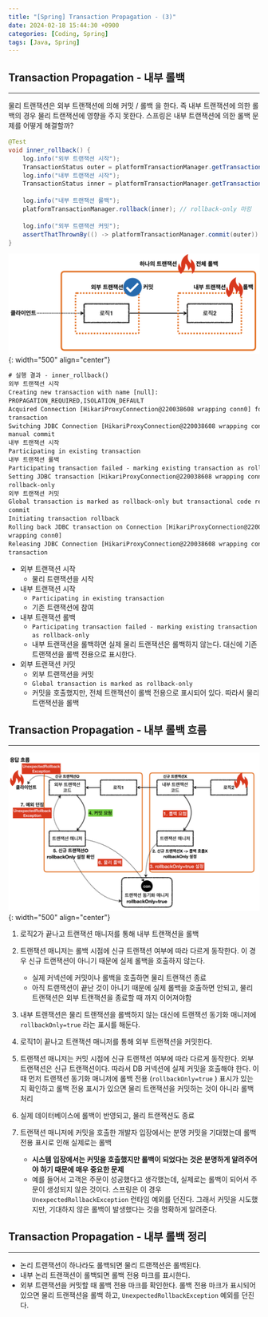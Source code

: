 ```yaml
---
title: "[Spring] Transaction Propagation - (3)"
date: 2024-02-18 15:44:30 +0900
categories: [Coding, Spring]
tags: [Java, Spring]
---
```


## Transaction Propagation - 내부 롤백

---

물리 트랜잭션은 외부 트랜잭션에 의해 커밋 / 롤백 을 한다. 즉 내부 트랜잭션에 의한 롤백의 경우 물리 트랜잭션에 영향을 주지 못한다. 스프링은 내부 트랜잭션에 의한 롤백 문제를 어떻게 해결할까?

```Java
@Test
void inner_rollback() {
	log.info("외부 트랜잭션 시작");
	TransactionStatus outer = platformTransactionManager.getTransaction(new DefaultTransactionAttribute());
	log.info("내부 트랜잭션 시작");
	TransactionStatus inner = platformTransactionManager.getTransaction(new DefaultTransactionAttribute());

	log.info("내부 트랜잭션 롤백");
	platformTransactionManager.rollback(inner); // rollback-only 마킹

	log.info("외부 트랜잭션 커밋");
	assertThatThrownBy(() -> platformTransactionManager.commit(outer)).isInstanceOf(UnexpectedRollbackException.class);
}
```

![Currying Image](/assets/img/post_img/coding/spring/transaction_propagation_3_1.png){: width="500" align="center"}

```txt
# 실행 결과 - inner_rollback()
외부 트랜잭션 시작
Creating new transaction with name [null]:
PROPAGATION_REQUIRED,ISOLATION_DEFAULT
Acquired Connection [HikariProxyConnection@220038608 wrapping conn0] for JDBC
transaction
Switching JDBC Connection [HikariProxyConnection@220038608 wrapping conn0] to
manual commit
내부 트랜잭션 시작
Participating in existing transaction
내부 트랜잭션 롤백
Participating transaction failed - marking existing transaction as rollback-only
Setting JDBC transaction [HikariProxyConnection@220038608 wrapping conn0]
rollback-only
외부 트랜잭션 커밋
Global transaction is marked as rollback-only but transactional code requested
commit
Initiating transaction rollback
Rolling back JDBC transaction on Connection [HikariProxyConnection@220038608
wrapping conn0]
Releasing JDBC Connection [HikariProxyConnection@220038608 wrapping conn0] after
transaction
```

- 외부 트랜잭션 시작
  - 물리 트랜잭션을 시작
- 내부 트랜잭션 시작
  - `Participating in existing transaction`
  - 기존 트랜잭션에 참여
- 내부 트랜잭션 롤백
  - `Participating transaction failed - marking existing transaction as rollback-only`
  - 내부 트랜잭션을 롤백하면 실제 물리 트랜잭션은 롤백하지 않는다. 대신에 기존 트랜잭션을 롤백 전용으로 표시한다.
- 외부 트랜잭션 커밋
  - 외부 트랜잭션을 커밋
  - `Global transaction is marked as rollback-only`
  - 커밋을 호출했지만, 전체 트랜잭션이 롤백 전용으로 표시되어 있다. 따라서 물리 트랜잭션을 롤백

## Transaction Propagation - 내부 롤백 흐름

---

![Currying Image](/assets/img/post_img/coding/spring/transaction_propagation_3_2.png){: width="500" align="center"}

1. 로직2가 끝나고 트랜잭션 매니저를 통해 내부 트랜잭션을 롤백
2. 트랜잭션 매니저는 롤백 시점에 신규 트랜잭션 여부에 따라 다르게 동작한다. 이 경우 신규 트랜잭션이 아니기 때문에 실제 롤백을 호출하지 않는다.
   - 실제 커넥션에 커밋이나 롤백을 호출하면 물리 트랜잭션 종료
   - 아직 트랜잭션이 끝난 것이 아니기 때문에 실제 롤백을 호출하면 안되고, 물리 트랜잭션은 외부 트랜잭션을 종료할 때 까지 이어져야함
3. 내부 트랜잭션은 물리 트랜잭션을 롤백하지 않는 대신에 트랜잭션 동기화 매니저에 `rollbackOnly=true` 라는 표시를 해둔다.

4. 로직1이 끝나고 트랜잭션 매니저를 통해 외부 트랜잭션을 커밋한다.
5. 트랜잭션 매니저는 커밋 시점에 신규 트랜잭션 여부에 따라 다르게 동작한다. 외부 트랜잭션은 신규 트랜잭션이다.
   따라서 DB 커넥션에 실제 커밋을 호출해야 한다. 이때 먼저 트랜잭션 동기화 매니저에 롤백 전용 (`rollbackOnly=true` ) 표시가 있는지 확인하고 롤백 전용 표시가 있으면 물리 트랜잭션을 커밋하는 것이 아니라 롤백처리
6. 실제 데이터베이스에 롤백이 반영되고, 물리 트랜잭션도 종료
7. 트랜잭션 매니저에 커밋을 호출한 개발자 입장에서는 분명 커밋을 기대했는데 롤백 전용 표시로 인해 실제로는 롤백
   - **시스템 입장에서는 커밋을 호출했지만 롤백이 되었다는 것은 분명하게 알려주어야 하기 때문에 매우 중요한 문제**
   - 예를 들어서 고객은 주문이 성공했다고 생각했는데, 실제로는 롤백이 되어서 주문이 생성되지 않은 것이다. 스프링은 이 경우 `UnexpectedRollbackException` 런타임 예외를 던진다. 그래서 커밋을 시도했지만, 기대하지 않은 롤백이 발생했다는 것을 명확하게 알려준다.

## Transaction Propagation - 내부 롤백 정리

---

- 논리 트랜잭션이 하나라도 롤백되면 물리 트랜잭션은 롤백된다.
- 내부 논리 트랜잭션이 롤백되면 롤백 전용 마크를 표시한다.
- 외부 트랜잭션을 커밋할 때 롤백 전용 마크를 확인한다. 롤백 전용 마크가 표시되어 있으면 물리 트랜잭션을 롤백 하고, `UnexpectedRollbackException` 예외를 던진다.
